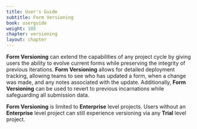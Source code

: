 ```yaml
---
title: User's Guide
subtitle: Form Versioning
book: userguide
weight: 105
chapter: versioning
layout: chapter
---
```

**Form Versioning** can extend the capabilities of any project cycle by giving users the ability to evolve current forms 
while preserving the integrity of previous iterations. **Form Versioning** allows for detailed deployment tracking,
allowing teams to see who has updated a form, when a change was made, and any notes associated with the update. 
Additionally, **Form Versioning** can be used to revert to previous incarnations while safeguarding all submission data. 
 
**Form Versioning** is limited to **Enterprise** level projects. Users without an **Enterprise** level project can still 
experience versioning via any **Trial** level project.  



